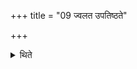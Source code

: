 +++
title = "09 ज्वलत उपतिष्ठते"

+++

<details><summary>थिते</summary>

9. When the fires are ablaze,
</details>
